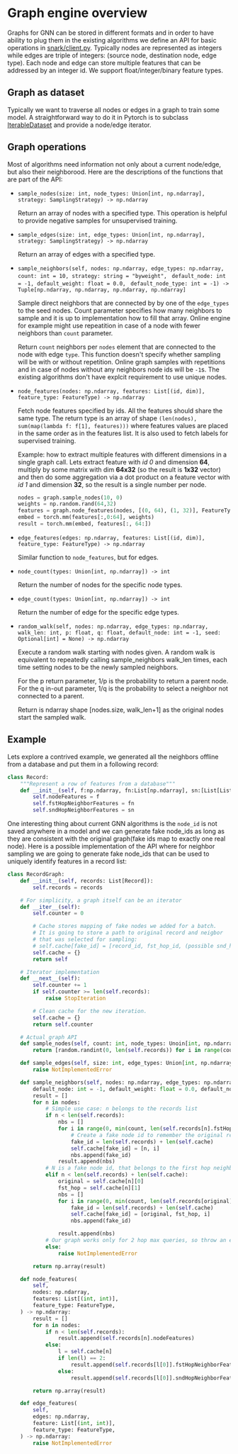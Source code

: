 # Graph engine overview

Graphs for GNN can be stored in different formats and in order to have ability to plug them in the existing
algorithms we define an API for basic operations in
[snark/client.py](https://github.com/microsoft/DeepGNN/blob/main/src/snark/client.py).
Typically nodes are represented as integers while edges are triple of integers:
(source node, destination node, edge type). Each node and edge can store multiple features that can be addressed
by an integer id. We support float/integer/binary feature types.


## Graph as dataset

Typically we want to traverse all nodes or edges in a graph to train some model. A straightforward way to do it
in Pytorch is to subclass [IterableDataset](https://pytorch.org/docs/stable/data.html#iterable-style-datasets)
and provide a node/edge iterator.

## Graph operations

Most of algorithms need information not only about a current node/edge, but also their neighborood.
Here are the descriptions of the functions that are part of the API:
- `sample_nodes(size: int, node_types: Union[int, np.ndarray], strategy: SamplingStrategy) -> np.ndarray`

    Return an array of nodes with a specified type. This operation is helpful to provide negative samples
    for unsupervised training.

- `sample_edges(size: int, edge_types: Union[int, np.ndarray], strategy: SamplingStrategy) -> np.ndarray`

    Return an array of edges with a specified type.

- `sample_neighbors(self, nodes: np.ndarray, edge_types: np.ndarray, count: int = 10, strategy: string = "byweight", `
  `default_node: int = -1, default_weight: float = 0.0, `
  `default_node_type: int = -1) -> Tuple[np.ndarray, np.ndarray, np.ndarray, np.ndarray]`

    Sample direct neighbors that are connected by by one of the `edge_types` to the seed nodes.
    Count parameter specifies how many neighbors to sample and it is up to implementation how to fill that array.
    Online engine for example might use repeatition in case of a node with fewer neighbors than `count` parameter.

    Return `count` neighbors per `nodes` element that are connected to the node with edge `type`. This function
    doesn't specify whether sampling will be with or without repetition. Online graph samples with repetitions
    and in case of nodes without any neighbors node ids will be `-1`s. The existing algorithms don't have explcit
    requirement to use unique nodes.

- `node_features(nodes: np.ndarray, features: List[(id, dim)], feature_type: FeatureType) -> np.ndarray`

    Fetch node features specified by ids. All the features should share the same type. The return type is an array
    of shape `(len(nodes), sum(map(lambda f: f[1], features)))` where features values are placed in the same order
    as in the features list. It is also used to fetch labels for supervised training.

    Example: how to extract multiple features with different dimensions in a single graph call. Lets extract
    feature with *id 0* and dimension **64**, multiply by some matrix with dim **64x32** (so the result is
    **1x32** vector) and then do some aggregation via a dot product on a feature vector with *id 1* and dimension
    **32**, so the result is a single number per node.
    ```python
    nodes = graph.sample_nodes(10, 0)
    weights = np.random.rand(64,32)
    features = graph.node_features(nodes, [(0, 64), (1, 32)], FeatureType.float)
    embed = torch.mm(features[:,0:64], weights)
    result = torch.mm(embed, features[:, 64:])
    ```

- `edge_features(edges: np.ndarray, features: List[(id, dim)], feature_type: FeatureType) -> np.ndarray`

    Similar function to `node_features`, but for edges.

- `node_count(types: Union[int, np.ndarray]) -> int`

    Return the number of nodes for the specific node types.

- `edge_count(types: Union[int, np.ndarray]) -> int`

    Return the number of edge for the specific edge types.

- `random_walk(self, nodes: np.ndarray, edge_types: np.ndarray, walk_len: int, p: float, q: float, default_node: int = -1, seed: Optional[int] = None) -> np.ndarray`

    Execute a random walk starting with nodes given. A random walk is equivalent to repeatedly calling sample_neighbors walk_len times, each time setting nodes to be the newly sampled neighbors.

    For the p return parameter, 1/p is the probability to return a parent node.
    For the q in-out parameter, 1/q is the probability to select a neighbor not connected to a parent.

    Return is ndarray shape [nodes.size, walk_len+1] as the original nodes start the sampled walk.

## Example

Lets explore a contrived example, we generated all the neighbors offline from a database and put them in a
following record:
```python
class Record:
    """Represent a row of features from a database"""
    def __init__(self, f:np.ndarray, fn:List[np.ndarray], sn:[List[List[np.ndarray]]]):
        self.nodeFeatures = f
        self.fstHopNeighborFeatures = fn
        self.sndHopNeighborFeatures = sn
```

One interesting thing about current GNN algorithms is the `node_id` is not saved anywhere in a model and we can
generate fake node_ids as long as they are consistent with the original graph(fake ids map to exactly one real
node). Here is a possible implementation of the API where for neighbor sampling we are going to generate fake
node_ids that can be used to uniquely identify features in a record list:
```python
class RecordGraph:
    def __init__(self, records: List[Record]):
        self.records = records

    # For simplicity, a graph itself can be an iterator
    def __iter__(self):
        self.counter = 0

        # Cache stores mapping of fake nodes we added for a batch.
        # It is going to store a path to original record and neigbor
        # that was selected for sampling:
        # self.cache[fake_id] = [record_id, fst_hop_id, (possible snd_hop_id)]
        self.cache = {}
        return self

    # Iterator implementation
    def __next__(self):
        self.counter += 1
        if self.counter >= len(self.records):
            raise StopIteration

        # Clean cache for the new iteration.
        self.cache = {}
        return self.counter

    # Actual graph API
    def sample_nodes(self, count: int, node_types: Unoin[int, np.ndarray], strategy: SamplingStrategy) -> np.ndarray:
        return [random.randint(0, len(self.records)) for i in range(count)]

    def sample_edges(self, size: int, edge_types: Union[int, np.ndarray], strategy: SamplingStrategy) -> np.ndarray:
        raise NotImplementedError

    def sample_neighbors(self, nodes: np.ndarray, edge_types: np.ndarray, count: int = 10,
        default_node: int = -1, default_weight: float = 0.0, default_node_type: int = -1) -> np.ndarray:
        result = []
        for n in nodes:
            # Simple use case: n belongs to the records list
            if n < len(self.records):
                nbs = []
                for i in range(0, min(count, len(self.records[n].fstHopNeighborFeatures))):
                    # Create a fake node id to remember the original record
                    fake_id = len(self.records) + len(self.cache)
                    self.cache[fake_id] = [n, i]
                    nbs.append(fake_id)
                result.append(nbs)
            # N is a fake node id, that belongs to the first hop neighbors.
            elif n < len(self.records) + len(self.cache):
                original = self.cache[n][0]
                fst_hop = self.cache[n][1]
                nbs = []
                for i in range(0, min(count, len(self.records[original].sndHopNeighborFeatures))):
                    fake_id = len(self.records) + len(self.cache)
                    self.cache[fake_id] = [original, fst_hop, i]
                    nbs.append(fake_id)

                result.append(nbs)
            # Our graph works only for 2 hop max queries, so throw an exception.
            else:
                raise NotImplementedError

        return np.array(result)

    def node_features(
        self,
        nodes: np.ndarray,
        features: List[(int, int)],
        feature_type: FeatureType,
    ) -> np.ndarray:
        result = []
        for n in nodes:
            if n < len(self.records):
                result.append(self.records[n].nodeFeatures)
            else:
                l = self.cache[n]
                if len(l) == 2:
                    result.append(self.records[l[0]].fstHopNeighborFeatures[l[1]])
                else:
                    result.append(self.records[l[0]].sndHopNeighborFeatures[l[1]][l[2]])

        return np.array(result)

    def edge_features(
        self,
        edges: np.ndarray,
        feature: List[(int, int)],
        feature_type: FeatureType,
    ) -> np.ndarray:
        raise NotImplementedError
```
